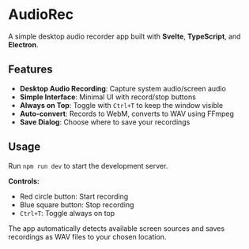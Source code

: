 # AudioRec

A simple desktop audio recorder app built with **Svelte**, **TypeScript**, and **Electron**.

## Features

- **Desktop Audio Recording**: Capture system audio/screen audio
- **Simple Interface**: Minimal UI with record/stop buttons  
- **Always on Top**: Toggle with `Ctrl+T` to keep the window visible
- **Auto-convert**: Records to WebM, converts to WAV using FFmpeg
- **Save Dialog**: Choose where to save your recordings

## Usage

Run `npm run dev` to start the development server.

**Controls:**
- Red circle button: Start recording
- Blue square button: Stop recording  
- `Ctrl+T`: Toggle always on top

The app automatically detects available screen sources and saves recordings as WAV files to your chosen location.
